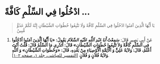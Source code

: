 # ادْخُلُوا فِي السِّلْمِ كَافَّةً ...

> يَا أَيُّهَا الَّذِينَ آمَنُوا ادْخُلُوا فِي السِّلْمِ كَافَّةً وَلَا تَتَّبِعُوا خُطُوَاتِ الشَّيْطَانِ
> إِنَّهُ لَكُمْ عَدُوٌّ مُّبِينٌ

1. عَنْ أَبِي بَصِيرٍ قَالَ: **سَمِعْتُ _أَبَا عَبْدِ اَللَّهِ عَلَيْهِ السَّلاَمُ_ يَقُولُ: «يٰا أَيُّهَا
   اَلَّذِينَ آمَنُوا اُدْخُلُوا فِي اَلسِّلْمِ كَافَّةً وَلاٰ تَتَّبِعُوا خُطُوٰاتِ اَلشَّيْطٰانِ» قَالَ:
   أَتَدْرِي مَا اَلسِّلْمُ قَالَ: قُلْتُ أَنْتَ أَعْلَمُ، قَالَ: وَلاَيَةُ عَلِيٍّ وَ اَلْأَئِمَّةِ اَلْأَوْصِيَاءِ
   مِنْ بَعْدِهِ، قَالَ: «وَخُطُوَاتِ اَلشَّيْطَانِ» وَ اَللَّهِ وَلاَيَةُ فُلاَنٍ وَ فُلاَنٍ** [[التفسير
   للعیاشی، جلد ۱، صفحه ۱۰۲][1]].

[1]: http://noo.rs/Xer6C
